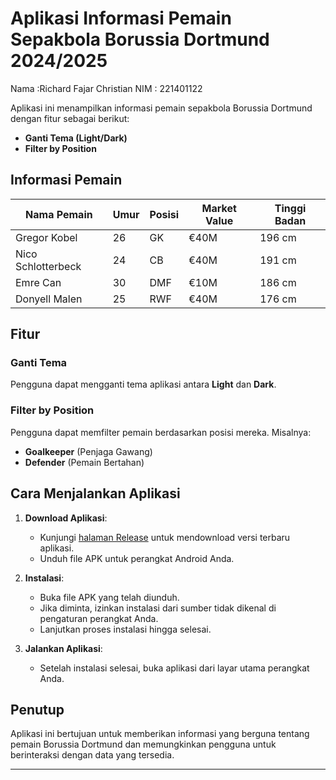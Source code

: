 # Aplikasi Informasi Pemain Sepakbola Borussia Dortmund 2024/2025
Nama :Richard Fajar Christian
NIM : 221401122

Aplikasi ini menampilkan informasi pemain sepakbola Borussia Dortmund dengan fitur sebagai berikut:

- **Ganti Tema (Light/Dark)**
- **Filter by Position**

## Informasi Pemain

| Nama Pemain       | Umur | Posisi | Market Value | Tinggi Badan |
|-------------------|------|--------|--------------|--------------|
| Gregor Kobel      | 26   | GK     | €40M         | 196 cm       |
| Nico Schlotterbeck| 24   | CB     | €40M         | 191 cm       |
| Emre Can          | 30   | DMF    | €10M         | 186 cm       |
| Donyell Malen     | 25   | RWF    | €40M         | 176 cm       |

## Fitur

### Ganti Tema
Pengguna dapat mengganti tema aplikasi antara **Light** dan **Dark**.

### Filter by Position
Pengguna dapat memfilter pemain berdasarkan posisi mereka. Misalnya:
- **Goalkeeper** (Penjaga Gawang)
- **Defender** (Pemain Bertahan)

## Cara Menjalankan Aplikasi

1. **Download Aplikasi**:
    - Kunjungi [halaman Release](https://github.com/ricathsb/221401122_UTS_LAB_PEMO_4/releases) untuk mendownload versi terbaru aplikasi.
    - Unduh file APK untuk perangkat Android Anda.

2. **Instalasi**:
    - Buka file APK yang telah diunduh.
    - Jika diminta, izinkan instalasi dari sumber tidak dikenal di pengaturan perangkat Anda.
    - Lanjutkan proses instalasi hingga selesai.

3. **Jalankan Aplikasi**:
    - Setelah instalasi selesai, buka aplikasi dari layar utama perangkat Anda.

## Penutup

Aplikasi ini bertujuan untuk memberikan informasi yang berguna tentang pemain Borussia Dortmund dan memungkinkan pengguna untuk berinteraksi dengan data yang tersedia.

---

